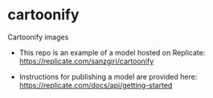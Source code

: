 # cartoonify
Cartoonify images 

* This repo is an example of a model hosted on Replicate: https://replicate.com/sanzgiri/cartoonify

* Instructions for publishing a model are provided here: https://replicate.com/docs/api/getting-started

